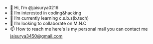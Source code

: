 - 👋 Hi, I’m @jaisurya0216
- 👀 I’m interested in coding&hacking
- 🌱 I’m currently learning c.s.b.s(b.tech)
- 💞️ I’m looking to collaborate on M.N.C
- 📫 How to reach me here's is my personal mail you can contact me
jaisurya3450@gmail.com

<!---
jaisurya0216/jaisurya0216 is a ✨ special ✨ repository because its `README.md` (this file) appears on your GitHub profile.
You can click the Preview link to take a look at your changes.
--->
